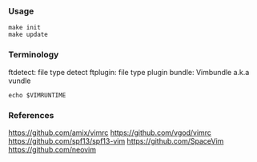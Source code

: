 ### Usage

    make init
    make update

### Terminology

ftdetect: file type detect
ftplugin: file type plugin
bundle: Vimbundle a.k.a vundle

    echo $VIMRUNTIME

### References

https://github.com/amix/vimrc
https://github.com/vgod/vimrc
https://github.com/spf13/spf13-vim
https://github.com/SpaceVim
https://github.com/neovim

